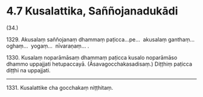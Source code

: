 # 4.7 Kusalattika, Saññojanadukādi

(34.)

1329\. Akusalaṃ saññojanaṃ dhammaṃ paṭicca…pe…  akusalaṃ ganthaṃ…  oghaṃ…  yogaṃ…  nīvaraṇaṃ… .

1330\. Kusalaṃ noparāmāsaṃ dhammaṃ paṭicca kusalo noparāmāso dhammo uppajjati hetupaccayā. (Āsavagocchakasadisaṃ.) Diṭṭhiṃ paṭicca diṭṭhi na uppajjati.

---

1331\. Kusalattike cha gocchakaṃ niṭṭhitaṃ.
